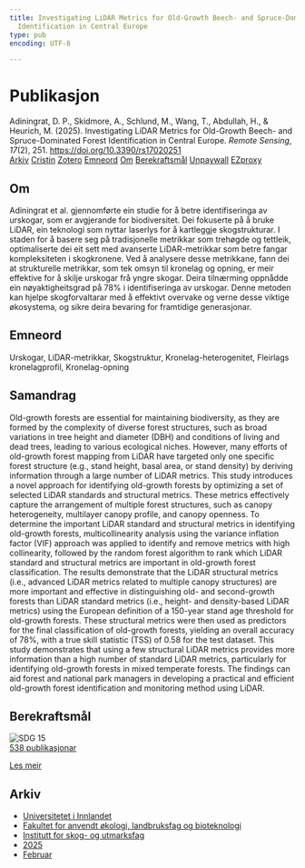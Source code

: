 ```yaml
---
title: Investigating LiDAR Metrics for Old-Growth Beech- and Spruce-Dominated Forest
  Identification in Central Europe
type: pub
encoding: UTF-8

---
```

<h1>Publikasjon</h1>
<article id="csl-bib-container-MYZXRDZK" class="csl-bib-container">
  <div class="csl-bib-body"> <div class="csl-entry">Adiningrat, D. P., Skidmore, A., Schlund, M., Wang, T., Abdullah, H., &#38; Heurich, M. (2025). Investigating LiDAR Metrics for Old-Growth Beech- and Spruce-Dominated Forest Identification in Central Europe. <i>Remote Sensing</i>, <i>17</i>(2), 251. <a href="https://doi.org/10.3390/rs17020251">https://doi.org/10.3390/rs17020251</a></div> </div>
  <div class="csl-bib-buttons">
    <a href="#taxonomy-article-MYZXRDZK" alt="archive" class="csl-bib-button">Arkiv</a>
    <a href="https://app.cristin.no/results/show.jsf?id=2358617" alt="Cristin" class="csl-bib-button">Cristin</a>
    <a href="http://zotero.org/groups/5881554/items/MYZXRDZK" alt="Zotero" class="csl-bib-button">Zotero</a>
    <a href="#keywords-article-MYZXRDZK" alt="keywords" class="csl-bib-button">Emneord</a>
    <a href="#about-article-MYZXRDZK" alt="about_pub" class="csl-bib-button">Om</a>
    <a href="#sdg-article-MYZXRDZK" alt="sdg" class="csl-bib-button">Berekraftsmål</a>
    <a href="https://doi.org/10.3390/rs17020251" alt="Unpaywall" class="csl-bib-button">Unpaywall</a>
    <a href="https://doi.org/10.3390/rs17020251" alt="EZproxy" class="csl-bib-button">EZproxy</a>
  </div>
  <div id="csl-bib-meta-container-MYZXRDZK"></div>
</article>
<div id="csl-bib-meta-MYZXRDZK" class="csl-bib-meta">
  <article id="about-article-MYZXRDZK" class="about_pub-article">
    <h1>Om</h1>
    Adiningrat et al. gjennomførte ein studie for å betre identifiseringa av urskogar, som er avgjerande for biodiversitet. Dei fokuserte på å bruke LiDAR, ein teknologi som nyttar laserlys for å kartleggje skogstrukturar. I staden for å basere seg på tradisjonelle metrikkar som trehøgde og tettleik, optimaliserte dei eit sett med avanserte LiDAR-metrikkar som betre fangar kompleksiteten i skogkronene. Ved å analysere desse metrikkane, fann dei at strukturelle metrikkar, som tek omsyn til kronelag og opning, er meir effektive for å skilje urskogar frå yngre skogar. Deira tilnærming oppnådde ein nøyaktigheitsgrad på 78% i identifiseringa av urskogar. Denne metoden kan hjelpe skogforvaltarar med å effektivt overvake og verne desse viktige økosystema, og sikre deira bevaring for framtidige generasjonar.
  </article>
  <article id="keywords-article-MYZXRDZK" class="keywords-article">
    <h1>Emneord</h1>
    Urskogar, LiDAR-metrikkar, Skogstruktur, Kronelag-heterogenitet, Fleirlags kronelagprofil, Kronelag-opning
  </article>
  <article id="abstract-article-MYZXRDZK" class="abstract-article">
    <h1>Samandrag</h1>
    Old-growth forests are essential for maintaining biodiversity, as they are formed by the complexity of diverse forest structures, such as broad variations in tree height and diameter (DBH) and conditions of living and dead trees, leading to various ecological niches. However, many efforts of old-growth forest mapping from LiDAR have targeted only one specific forest structure (e.g., stand height, basal area, or stand density) by deriving information through a large number of LiDAR metrics. This study introduces a novel approach for identifying old-growth forests by optimizing a set of selected LiDAR standards and structural metrics. These metrics effectively capture the arrangement of multiple forest structures, such as canopy heterogeneity, multilayer canopy profile, and canopy openness. To determine the important LiDAR standard and structural metrics in identifying old-growth forests, multicollinearity analysis using the variance inflation factor (VIF) approach was applied to identify and remove metrics with high collinearity, followed by the random forest algorithm to rank which LiDAR standard and structural metrics are important in old-growth forest classification. The results demonstrate that the LiDAR structural metrics (i.e., advanced LiDAR metrics related to multiple canopy structures) are more important and effective in distinguishing old- and second-growth forests than LiDAR standard metrics (i.e., height- and density-based LiDAR metrics) using the European definition of a 150-year stand age threshold for old-growth forests. These structural metrics were then used as predictors for the final classification of old-growth forests, yielding an overall accuracy of 78%, with a true skill statistic (TSS) of 0.58 for the test dataset. This study demonstrates that using a few structural LiDAR metrics provides more information than a high number of standard LiDAR metrics, particularly for identifying old-growth forests in mixed temperate forests. The findings can aid forest and national park managers in developing a practical and efficient old-growth forest identification and monitoring method using LiDAR.
  </article>
  <article id="sdg-article-MYZXRDZK" class="sdg-article">
    <h1>Berekraftsmål</h1>
    <div class="sdg-container"><div id="sdg15" class="sdg">
        <img src="{{< params subfolder >}}images/sdg/sdg15_nn.png" class="image" alt="SDG 15">
        <div class="sdg-overlay">
          <a href="{{< params subfolder >}}nn/archive/?sdg=15#archive" class="sdg-publication-count"><span>538</span> publikasjonar</a>
          <p><a href="https://fn.no/om-fn/fns-baerekraftsmaal/livet-paa-land?lang=nno-NO" class="sdg-read-more">Les meir</a></p>
        </div>
      </div></div>
  </article>
  <article id="taxonomy-article-MYZXRDZK" class="taxonomy-article">
    <h1>Arkiv</h1>
    <ul>
      <li><a href="{{< params subfolder >}}nn/archive/?key=3DCRN523">Universitetet i Innlandet</a></li>
      <li><a href="{{< params subfolder >}}nn/archive/?key=T77LXH6D">Fakultet for anvendt økologi, landbruksfag og bioteknologi</a></li>
      <li><a href="{{< params subfolder >}}nn/archive/?key=7TRARPE3">Institutt for skog- og utmarksfag</a></li>
      <li><a href="{{< params subfolder >}}nn/archive/?key=H5L4MZHE">2025</a></li>
      <li><a href="{{< params subfolder >}}nn/archive/?key=5HN27UBT">Februar</a></li>
    </ul>
  </article>
</div>
